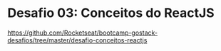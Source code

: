 # Desafio 03: Conceitos do ReactJS

https://github.com/Rocketseat/bootcamp-gostack-desafios/tree/master/desafio-conceitos-reactjs
